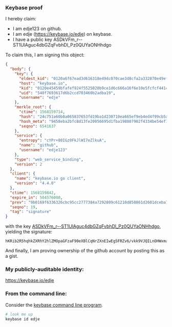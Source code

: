 ### Keybase proof

I hereby claim:

  * I am edje123 on github.
  * I am edje (https://keybase.io/edje) on keybase.
  * I have a public key ASDkVFm_r--ST1UlAguc4dbGZqFvbhDl_Pz0QUYaONHhdgo

To claim this, I am signing this object:

```json
{
  "body": {
    "key": {
      "eldest_kid": "0120a6f67ead3d616318e49dc070cae3d8cfa2a332870e49efed24bc2d1ed16b5d130a",
      "host": "keybase.io",
      "kid": "0120e45459bfafef924f5525020b9ce1d6c666a16f6e10e5fcfcf441461a38d1e1760a",
      "uid": "540f7693617d6b2ccd703460b2adba19",
      "username": "edje"
    },
    "merkle_root": {
      "ctime": 1568159714,
      "hash": "24c751a60b8a065837653fd19ba1d230710ea665ef9eb4ed4f99cb5a02738fe9005805dae871e2a61bd1f8ecc0dade43fe304d80e844fd2823e796a1c5d9d9cf",
      "hash_meta": "9458eba2bfc8d13fe20056695d1fba198807902f4334be54ef1122810d87519d",
      "seqno": 6541637
    },
    "service": {
      "entropy": "cYPr+80IGz0FkJlWI7eZlkuA",
      "name": "github",
      "username": "edje123"
    },
    "type": "web_service_binding",
    "version": 2
  },
  "client": {
    "name": "keybase.io go client",
    "version": "4.4.0"
  },
  "ctime": 1568159842,
  "expire_in": 504576000,
  "prev": "9b0169f6336326cbc95cc2777384a7292809c61210d858861d2601dceba72eb9",
  "seqno": 19,
  "tag": "signature"
}
```

with the key [ASDkVFm_r--ST1UlAguc4dbGZqFvbhDl_Pz0QUYaONHhdgo](https://keybase.io/edje), yielding the signature:

```
hKRib2R5hqhkZXRhY2hlZMOpaGFzaF90eXBlCqNrZXnEIwEg5FRZv6/vkk9VJQILnOHWxmahb24Q5fz89EFGGjjR4XYKp3BheWxvYWTESpcCE8QgmwFp9jNjJsvJXMJ3c4SnKSgJxhIQ2FiGHSYB3OunLrnEIErgOLAzrdFcf9ABppge/RttU0VIsEHXg2vnwhpcUm19AgHCo3NpZ8RAY/uINUIa7mi2MCd8ZnJNEl8Aub2Z0UXgaM2S2CQWNYFB6FACA63TpXzr3baWJJO+vjQTjff/xKUoMDYHowsIAKhzaWdfdHlwZSCkaGFzaIKkdHlwZQildmFsdWXEIMaMwcE1yq665yJ2VKLqzyFw2qRMpj6ypU+j7FEWhhKRo3RhZ80CAqd2ZXJzaW9uAQ==

```

And finally, I am proving ownership of the github account by posting this as a gist.

### My publicly-auditable identity:

https://keybase.io/edje

### From the command line:

Consider the [keybase command line program](https://keybase.io/download).

```bash
# look me up
keybase id edje
```
